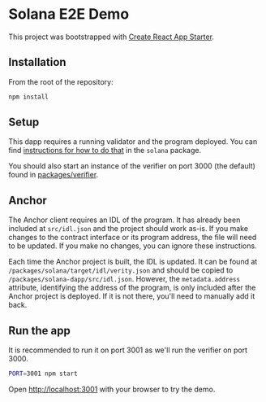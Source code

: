 # Solana E2E Demo

This project was bootstrapped with [Create React App Starter](https://github.com/solana-labs/wallet-adapter/tree/master/packages/starter/create-react-app-starter).

## Installation

From the root of the repository:

```sh
npm install
```

## Setup

This dapp requires a running validator and the program deployed. You can find [instructions for how to do that](https://github.com/circlefin/verifier/blob/master/packages/solana/README.md#deployment) in the `solana` package.

You should also start an instance of the verifier on port 3000 (the default) found in [packages/verifier](https://github.com/circlefin/verifier/tree/master/packages/verifier).

## Anchor

The Anchor client requires an IDL of the program. It has already been included at `src/idl.json` and the project should work as-is. If you make changes to the contract interface or its program address, the file will need to be updated. If you make no changes, you can ignore these instructions.

Each time the Anchor project is built, the IDL is updated. It can be found at `/packages/solana/target/idl/verity.json` and should be copied to `/packages/solana-dapp/src/idl.json`. However, the `metadata.address` attribute, identifying the address of the program, is only included after the Anchor project is deployed. If it is not there, you'll need to manually add it back.

## Run the app

It is recommended to run it on port 3001 as we'll run the verifier on port 3000.

```sh
PORT=3001 npm start
```

Open [http://localhost:3001](http://locahost:3001) with your browser to try the demo.
